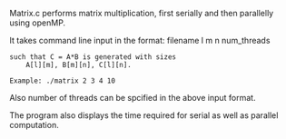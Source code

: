 Matrix.c performs matrix multiplication, first serially and then parallelly using openMP.

It takes command line input in the format:
	filename l m n num_threads
	
	such that C = A*B is generated with sizes
		A[l][m], B[m][n], C[l][n].
		
	Example: ./matrix 2 3 4 10
		
Also number of threads can be spcified in the above input format.

The program also displays the time required for serial as well as parallel computation.
